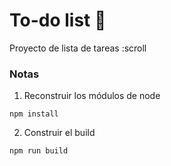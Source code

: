 # To-do list :scroll:

Proyecto de lista de tareas  :scroll

### Notas
1. Reconstruir los módulos de node
```
npm install
```

2. Construir el build

```
npm run build
```
